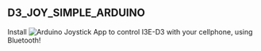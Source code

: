 ## D3_JOY_SIMPLE_ARDUINO

Install ![Arduino Joystick App](https://play.google.com/store/apps/details?id=uncia.robotics.joystick) to control I3E-D3 with your cellphone, using Bluetooth!
